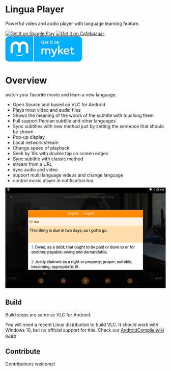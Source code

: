 # Lingua Player
Powerful video and audio player with language learning feature.

<a href='https://play.google.com/store/apps/details?id=ir.habibkazemi.linguaplayer&pcampaignid=MKT-Other-global-all-co-prtnr-py-PartBadge-Mar2515-1'><img alt='Get it on Google Play' src='https://play.google.com/intl/en_us/badges/images/generic/en_badge_web_generic.png'/></a>
[<img alt="Get it on Cafebazaar" height="80" src="https://s.cafebazaar.ir/2/images/badge-g-fullsize.png">](https://cafebazaar.ir/app/ir.habibkazemi.linguaplayer/?l=en)   [<img alt="Get it on Myket" height="80" src="./linguaRepo/assets/myket.png">](http://myket.ir/app/ir.habibkazemi.linguaplayer/?lang=fa)  


# Overview
watch your favorite movie and learn a new language.

- Open Source and based on VLC for Android
- Plays most video and audio files
- Shows the meaning of the words of the subtitle with touching them
- Full support Persian subtitle and other languages
- Sync subtitles with new method just by setting the sentence that should be shown
- Pop-up display
- Local network stream
- Change speed of playback
- Seek by 10s with double tap on screen edges
- Sync subtitle with classic method
- stream from a URL
- sync audio and video
- support multi language videos and change language
- control music player in notification bar


![screenshot](./linguaRepo/assets/image1.png)


## Build
Build steps are same as VLC for Android.

You will need a recent Linux distribution to build VLC.
It should work with Windows 10, but no official support for this.
Check our [AndroidCompile wiki page](https://wiki.videolan.org/AndroidCompile/)

## Contribute
Contributions welcome!


